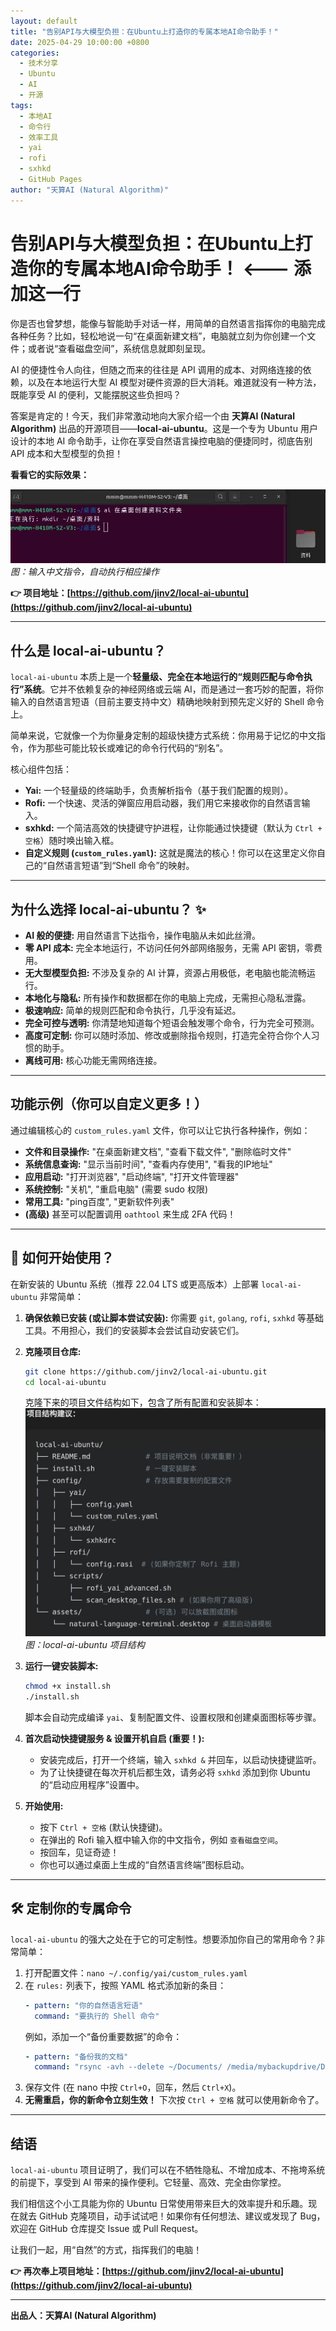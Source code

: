 ```yaml
---
layout: default
title: "告别API与大模型负担：在Ubuntu上打造你的专属本地AI命令助手！"
date: 2025-04-29 10:00:00 +0800
categories:
  - 技术分享
  - Ubuntu
  - AI
  - 开源
tags:
  - 本地AI
  - 命令行
  - 效率工具
  - yai
  - rofi
  - sxhkd
  - GitHub Pages
author: "天算AI (Natural Algorithm)"
---
```


# 告别API与大模型负担：在Ubuntu上打造你的专属本地AI命令助手！  <--- 添加这一行

你是否也曾梦想，能像与智能助手对话一样，用简单的自然语言指挥你的电脑完成各种任务？比如，轻松地说一句“在桌面新建文档”，电脑就立刻为你创建一个文件；或者说“查看磁盘空间”，系统信息就即刻呈现。

AI 的便捷性令人向往，但随之而来的往往是 API 调用的成本、对网络连接的依赖，以及在本地运行大型 AI 模型对硬件资源的巨大消耗。难道就没有一种方法，既能享受 AI 的便利，又能摆脱这些负担吗？

答案是肯定的！今天，我们非常激动地向大家介绍一个由 **天算AI (Natural Algorithm)** 出品的开源项目——**local-ai-ubuntu**。这是一个专为 Ubuntu 用户设计的本地 AI 命令助手，让你在享受自然语言操控电脑的便捷同时，彻底告别 API 成本和大型模型的负担！

**看看它的实际效果：**

![本地AI命令助手演示](assets/images/local-ai-ubuntu-demo.png)
*图：输入中文指令，自动执行相应操作*

**👉 项目地址：[https://github.com/jinv2/local-ai-ubuntu](https://github.com/jinv2/local-ai-ubuntu)**

---

## 什么是 local-ai-ubuntu？

`local-ai-ubuntu` 本质上是一个**轻量级、完全在本地运行的“规则匹配与命令执行”系统**。它并不依赖复杂的神经网络或云端 AI，而是通过一套巧妙的配置，将你输入的自然语言短语（目前主要支持中文）精确地映射到预先定义好的 Shell 命令上。

简单来说，它就像一个为你量身定制的超级快捷方式系统：你用易于记忆的中文指令，作为那些可能比较长或难记的命令行代码的“别名”。

核心组件包括：

*   **Yai:** 一个轻量级的终端助手，负责解析指令（基于我们配置的规则）。
*   **Rofi:** 一个快速、灵活的弹窗应用启动器，我们用它来接收你的自然语言输入。
*   **sxhkd:** 一个简洁高效的快捷键守护进程，让你能通过快捷键（默认为 `Ctrl + 空格`）随时唤出输入框。
*   **自定义规则 (`custom_rules.yaml`):** 这就是魔法的核心！你可以在这里定义你自己的“自然语言短语”到“Shell 命令”的映射。

---

## 为什么选择 local-ai-ubuntu？ ✨

*   **AI 般的便捷:** 用自然语言下达指令，操作电脑从未如此丝滑。
*   **零 API 成本:** 完全本地运行，不访问任何外部网络服务，无需 API 密钥，零费用。
*   **无大型模型负担:** 不涉及复杂的 AI 计算，资源占用极低，老电脑也能流畅运行。
*   **本地化与隐私:** 所有操作和数据都在你的电脑上完成，无需担心隐私泄露。
*   **极速响应:** 简单的规则匹配和命令执行，几乎没有延迟。
*   **完全可控与透明:** 你清楚地知道每个短语会触发哪个命令，行为完全可预测。
*   **高度可定制:** 你可以随时添加、修改或删除指令规则，打造完全符合你个人习惯的助手。
*   **离线可用:** 核心功能无需网络连接。

---

## 功能示例（你可以自定义更多！）

通过编辑核心的 `custom_rules.yaml` 文件，你可以让它执行各种操作，例如：

*   **文件和目录操作:** "在桌面新建文档", "查看下载文件", "删除临时文件"
*   **系统信息查询:** "显示当前时间", "查看内存使用", "看我的IP地址"
*   **应用启动:** "打开浏览器", "启动终端", "打开文件管理器"
*   **系统控制:** "关机", "重启电脑" (需要 sudo 权限)
*   **常用工具:** "ping百度", "更新软件列表"
*   **(高级)** 甚至可以配置调用 `oathtool` 来生成 2FA 代码！

---

## 🚀 如何开始使用？

在新安装的 Ubuntu 系统（推荐 22.04 LTS 或更高版本）上部署 `local-ai-ubuntu` 非常简单：

1.  **确保依赖已安装 (或让脚本尝试安装):**
    你需要 `git`, `golang`, `rofi`, `sxhkd` 等基础工具。不用担心，我们的安装脚本会尝试自动安装它们。

2.  **克隆项目仓库:**
    ```bash
    git clone https://github.com/jinv2/local-ai-ubuntu.git
    cd local-ai-ubuntu
    ```
    克隆下来的项目文件结构如下，包含了所有配置和安装脚本：
    ![项目文件结构](assets/images/project-structure.png)
    *图：local-ai-ubuntu 项目结构*

3.  **运行一键安装脚本:**
    ```bash
    chmod +x install.sh
    ./install.sh
    ```
    脚本会自动完成编译 `yai`、复制配置文件、设置权限和创建桌面图标等步骤。

4.  **首次启动快捷键服务 & 设置开机自启 (重要！):**
    *   安装完成后，打开一个终端，输入 `sxhkd &` 并回车，以启动快捷键监听。
    *   为了让快捷键在每次开机后都生效，请务必将 `sxhkd` 添加到你 Ubuntu 的“启动应用程序”设置中。

5.  **开始使用:**
    *   按下 `Ctrl + 空格` (默认快捷键)。
    *   在弹出的 Rofi 输入框中输入你的中文指令，例如 `查看磁盘空间`。
    *   按回车，见证奇迹！
    *   你也可以通过桌面上生成的“自然语言终端”图标启动。

---

## 🛠️ 定制你的专属命令

`local-ai-ubuntu` 的强大之处在于它的可定制性。想要添加你自己的常用命令？非常简单：

1.  打开配置文件：`nano ~/.config/yai/custom_rules.yaml`
2.  在 `rules:` 列表下，按照 YAML 格式添加新的条目：
    ```yaml
    - pattern: "你的自然语言短语"
      command: "要执行的 Shell 命令"
    ```
    例如，添加一个“备份重要数据”的命令：
    ```yaml
    - pattern: "备份我的文档"
      command: "rsync -avh --delete ~/Documents/ /media/mybackupdrive/DocumentsBackup/" # 确保目标路径正确
    ```
3.  保存文件 (在 nano 中按 `Ctrl+O`，回车，然后 `Ctrl+X`)。
4.  **无需重启，你的新命令立刻生效！** 下次按 `Ctrl + 空格` 就可以使用新命令了。

---

## 结语

`local-ai-ubuntu` 项目证明了，我们可以在不牺牲隐私、不增加成本、不拖垮系统的前提下，享受到 AI 带来的操作便利。它轻量、高效、完全由你掌控。

我们相信这个小工具能为你的 Ubuntu 日常使用带来巨大的效率提升和乐趣。现在就去 GitHub 克隆项目，动手试试吧！如果你有任何想法、建议或发现了 Bug，欢迎在 GitHub 仓库提交 Issue 或 Pull Request。

让我们一起，用“自然”的方式，指挥我们的电脑！

**👉 再次奉上项目地址：[https://github.com/jinv2/local-ai-ubuntu](https://github.com/jinv2/local-ai-ubuntu)**

---

**出品人：天算AI (Natural Algorithm)**
